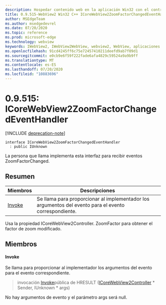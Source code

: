 ```yaml
---
description: Hospedar contenido web en la aplicación Win32 con el control Microsoft Edge WebView2
title: 0.9.515-WebView2 Win32 C++ ICoreWebView2ZoomFactorChangedEventHandler
author: MSEdgeTeam
ms.author: msedgedevrel
ms.date: 07/20/2020
ms.topic: reference
ms.prod: microsoft-edge
ms.technology: webview
keywords: IWebView2, IWebView2WebView, webview2, WebView, aplicaciones Win32, Win32, Edge, ICoreWebView2, ICoreWebView2Controller, control de explorador, HTML Edge
ms.openlocfilehash: 91cd4245ff6c75e72457410211deefd9ab7f09d1
ms.sourcegitcommit: e0cb9e6f59f222fade6afa4829c59524a9a9b9ff
ms.translationtype: MT
ms.contentlocale: es-ES
ms.lasthandoff: 07/20/2020
ms.locfileid: "10883696"
---
```

# 0.9.515: ICoreWebView2ZoomFactorChangedEventHandler 

[!INCLUDE [deprecation-note](../../includes/deprecation-note.md)]

```
interface ICoreWebView2ZoomFactorChangedEventHandler
  : public IUnknown
```

La persona que llama implementa esta interfaz para recibir eventos ZoomFactorChanged.

## Resumen

 Miembros                        | Descripciones
--------------------------------|---------------------------------------------
[Invoke](#invoke) | Se llama para proporcionar al implementador los argumentos del evento para el evento correspondiente.

Usa la propiedad ICoreWebView2Controller. ZoomFactor para obtener el factor de zoom modificado.

## Miembros

#### Invoke 

Se llama para proporcionar al implementador los argumentos del evento para el evento correspondiente.

> invocación [Invoke](#invoke)pública de HRESULT ([ICoreWebView2Controller](icorewebview2controller.md) * Sender, IUnknown * args)

No hay argumentos de evento y el parámetro args será null.

